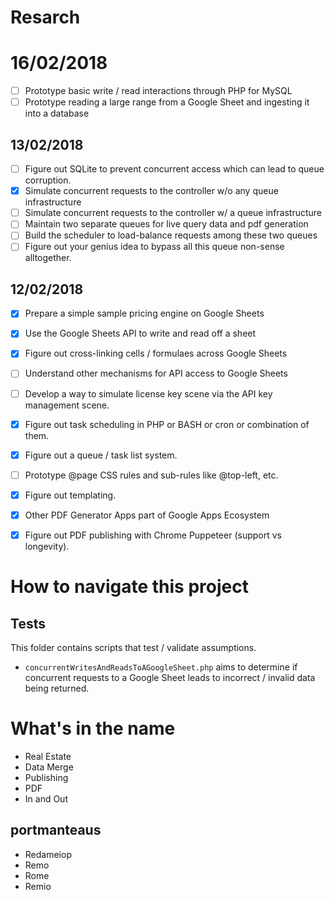 
# Resarch
# 16/02/2018
- [ ] Prototype basic write / read interactions through PHP for MySQL
- [ ] Prototype reading a large range from a Google Sheet and ingesting it into a database

## 13/02/2018
- [ ] Figure out SQLite to prevent concurrent access which can lead to queue corruption.
- [x] Simulate concurrent requests to the controller w/o any queue infrastructure
- [ ] Simulate concurrent requests to the controller w/ a queue infrastructure
- [ ] Maintain two separate queues for live query data and pdf generation
- [ ] Build the scheduler to load-balance requests among these two queues
- [ ] Figure out your genius idea to bypass all this queue non-sense alltogether.

## 12/02/2018
- [x] Prepare a simple sample pricing engine on Google Sheets
- [x] Use the Google Sheets API to write and read off a sheet
- [x] Figure out cross-linking cells / formulaes across Google Sheets
- [ ] Understand other mechanisms for API access to Google Sheets
- [ ] Develop a way to simulate license key scene via the API key management scene.
- [x] Figure out task scheduling in PHP or BASH or cron or combination of them.
- [x] Figure out a queue / task list system.
- [ ] Prototype @page CSS rules and sub-rules like @top-left, etc.
- [x] Figure out templating.
- [x] Other PDF Generator Apps part of Google Apps Ecosystem
- [x] Figure out PDF publishing with Chrome Puppeteer (support vs longevity).



# How to navigate this project
## Tests
This folder contains scripts that test / validate assumptions.
- `concurrentWritesAndReadsToAGoogleSheet.php` aims to determine if concurrent requests to a Google Sheet leads to incorrect / invalid data being returned.




# What's in the name
- Real Estate
- Data Merge
- Publishing
- PDF
- In and Out

## portmanteaus
- Redameiop
- Remo
- Rome
- Remio
